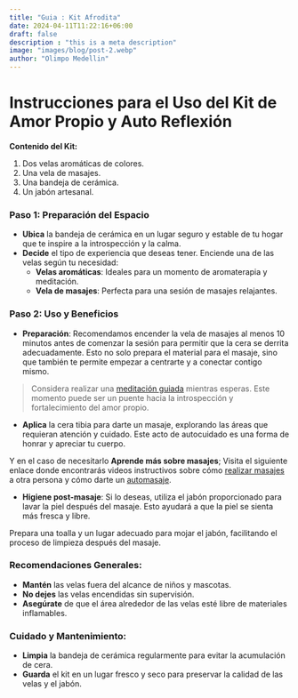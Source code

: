 ```yaml
---
title: "Guia : Kit Afrodita"
date: 2024-04-11T11:22:16+06:00
draft: false
description : "this is a meta description"
image: "images/blog/post-2.webp"
author: "Olimpo Medellin"
---
```


# Instrucciones para el Uso del Kit de Amor Propio y Auto Reflexión
**Contenido del Kit:**
1. Dos velas aromáticas de colores.
2. Una vela de masajes.
3. Una bandeja de cerámica.
4. Un jabón artesanal.

### Paso 1: Preparación del Espacio
- **Ubica**  la bandeja de cerámica en un lugar seguro y estable de tu hogar que te inspire a la introspección y la calma.
- **Decide** el tipo de experiencia que deseas tener. Enciende una de las velas según tu necesidad:
  - **Velas aromáticas**: Ideales para un momento de aromaterapia y meditación.
  - **Vela de masajes**: Perfecta para una sesión de masajes relajantes.

### Paso 2: Uso y Beneficios
- **Preparación**: Recomendamos encender la vela de masajes al menos 10 minutos antes de comenzar la sesión para permitir que la cera se derrita adecuadamente. Esto no solo prepara el material para el masaje, sino que también te permite empezar a centrarte y a conectar contigo mismo.

> Considera realizar una [meditación guiada](https://www.youtube.com/watch?v=_aIjLbCd92U&t=8s) mientras esperas. Este momento puede ser un puente hacia la introspección y fortalecimiento del amor propio.

- **Aplica** la cera tibia para darte un masaje, explorando las áreas que requieran atención y cuidado. Este acto de autocuidado es una forma de honrar y apreciar tu cuerpo.

Y en el caso de necesitarlo **Aprende más sobre masajes**; Visita el siguiente enlace donde encontrarás videos instructivos sobre cómo [realizar masajes](https://www.youtube.com/watch?v=QRSf1nyrxls) a otra persona y cómo darte un [automasaje](#).

- **Higiene post-masaje**: Si lo deseas, utiliza el jabón proporcionado para lavar la piel después del masaje. Esto ayudará a que la piel se sienta más fresca y libre.

Prepara una toalla y un lugar adecuado para mojar el jabón, facilitando el proceso de limpieza después del masaje.

### Recomendaciones Generales:
- **Mantén** las velas fuera del alcance de niños y mascotas.
- **No dejes** las velas encendidas sin supervisión.
- **Asegúrate** de que el área alrededor de las velas esté libre de materiales inflamables.

### Cuidado y Mantenimiento:
- **Limpia** la bandeja de cerámica regularmente para evitar la acumulación de cera.
- **Guarda** el kit en un lugar fresco y seco para preservar la calidad de las velas y el jabón.
